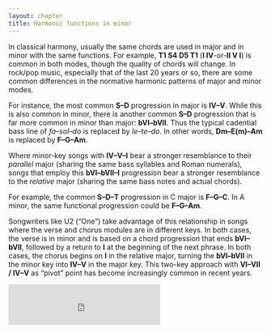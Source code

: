 ```yaml
---
layout: chapter
title: Harmonic functions in minor
---
```


In classical harmony, usually the same chords are used in major and in minor with the same functions. For example, **T1 S4 D5 T1** (**I IV**-or-**II V I**) is common in both modes, though the quality of chords will change. In rock/pop music, especially that of the last 20 years or so, there are some common differences in the normative harmonic patterns of major and minor modes.

For instance, the most common **S–D** progression in major is **IV–V**. While this is also common in minor, there is another common **S–D** progression that is far more common in minor than major: **bVI–bVII**. Thus the typical cadential bass line of *fa*–*sol*–*do* is replaced by *le*–*te*–*do*. In other words, **Dm–E(m)–Am** is replaced by **F–G–Am**.

Where minor-key songs with **IV–V–I** bear a stronger resemblance to their *parallel* major (sharing the same bass syllables and Roman numerals), songs that employ this **bVI–bVII–I** progression bear a stronger resemblance to the *relative* major (sharing the same bass notes and actual chords). 

For example, the common **S–D–T** progression in C major is **F–G–C**. In A minor, the same functional progression could be **F–G–Am**.

Songwriters like U2 (“One”) take advantage of this relationship in songs where the verse and chorus modules are in different keys. In both cases, the verse is in minor and is based on a chord progression that ends **bVI–bVII**, followed by a return to **I** at the beginning of the next phrase. In both cases, the chorus begins on **I** in the relative major, turning the **bVI–bVII** in the minor key into **IV–V** in the major key. This two-key approach with **VI–VII / IV–V** as “pivot” point has become increasingly common in recent years.

<iframe class="spotify" src="https://embed.spotify.com/?uri=spotify:track:6mWBwQ20G3GdlXU7eEOWGR" width="300" height="80" frameborder="0" allowtransparency="true"></iframe><br/>
